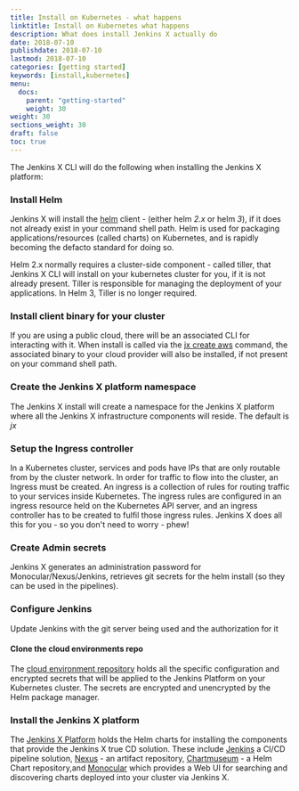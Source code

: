 ```yaml
---
title: Install on Kubernetes - what happens
linktitle: Install on Kubernetes what happens
description: What does install Jenkins X actually do
date: 2018-07-10
publishdate: 2018-07-10
lastmod: 2018-07-10
categories: [getting started]
keywords: [install,kubernetes]
menu:
  docs:
    parent: "getting-started"
    weight: 30
weight: 30
sections_weight: 30
draft: false
toc: true
---
```


The Jenkins X CLI will do the following when installing the Jenkins X platform:

### Install Helm 

Jenkins X will install the [helm](https://github.com/kubernetes/helm) client - (either  helm *2.x* or helm *3*), if it does not already exist in your command shell path. Helm is used for packaging applications/resources (called charts) on Kubernetes, and is rapidly becoming the defacto standard for doing so.

Helm 2.x normally requires a cluster-side component - called tiller, that Jenkins X CLI will install on your kubernetes cluster for you, if it is not already present. Tiller is responsible for managing the deployment of your applications. In Helm 3, Tiller is no longer required.

### Install client binary for your cluster

If you are using a public cloud, there will be an associated CLI for interacting with it. When install is called via the [jx create aws](/getting-started/create-cluster/) command, the associated binary to your cloud provider will also be installed, if not present on your command shell path.

### Create the Jenkins X platform namespace

The Jenkins X install will create a namespace for the Jenkins X platform where all the Jenkins X infrastructure components will reside. The default is *jx*

### Setup the Ingress controller

In a Kubernetes cluster, services and pods have IPs that are only routable from by the cluster network. In order for traffic to flow into the cluster, an Ingress must be created. An ingress is a collection of rules for routing traffic to your services inside Kubernetes. The ingress rules are configured in an ingress resource held on the Kubernetes API server, and an ingress controller has to be created to fulfil those ingress rules. Jenkins X does all this for you - so you don't need to worry - phew!

### Create Admin secrets

Jenkins X generates an administration password for Monocular/Nexus/Jenkins, retrieves git secrets for the helm install (so they can be used in the pipelines).

### Configure Jenkins

Update Jenkins with the git server being used and the authorization for it

#### Clone the cloud environments repo

The [cloud environment repository](https://github.com/jenkins-x/cloud-environments) holds all the specific configuration and encrypted secrets that will be applied to the Jenkins Platform on your Kubernetes cluster. The secrets are encrypted and unencrypted by the Helm package manager. 

### Install the Jenkins X platform

The [Jenkins X Platform](https://github.com/jenkins-x/jenkins-x-platform) holds the Helm charts for installing the components that provide the Jenkins X true CD solution. These include [Jenkins](https://github.com/jenkinsci/jenkins) a CI/CD pipeline solution, [Nexus](https://www.sonatype.com/nexus-repository-oss) - an artifact repository,  [Chartmuseum](https://github.com/kubernetes-helm/chartmuseum) - a Helm Chart repository,and [Monocular](https://github.com/kubernetes-helm/monocular) which provides a Web UI for searching and discovering charts deployed into your cluster via Jenkins X.
